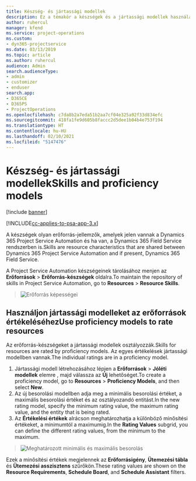 ```yaml
---
title: Készség- és jártassági modellek
description: Ez a témakör a készségek és a jártassági modellek használatáról nyújt információkat.
author: ruhercul
manager: kfend
ms.service: project-operations
ms.custom:
- dyn365-projectservice
ms.date: 03/13/2019
ms.topic: article
ms.author: ruhercul
audience: Admin
search.audienceType:
- admin
- customizer
- enduser
search.app:
- D365CE
- D365PS
- ProjectOperations
ms.openlocfilehash: c7da8b2a7eda51b2aa7cf04e325a92f33d834efc
ms.sourcegitcommit: 418fa1fe9d605b8faccc2d5dee1b04b4e753f194
ms.translationtype: HT
ms.contentlocale: hu-HU
ms.lasthandoff: 02/10/2021
ms.locfileid: "5147476"
---
```

# <a name="skills-and-proficiency-models"></a><span data-ttu-id="64e73-103">Készség- és jártassági modellek</span><span class="sxs-lookup"><span data-stu-id="64e73-103">Skills and proficiency models</span></span>

[!include [banner](../includes/psa-now-project-operations.md)]

[!INCLUDE[cc-applies-to-psa-app-3.x](../includes/cc-applies-to-psa-app-3x.md)]

<span data-ttu-id="64e73-104">A készségek olyan erőforrás-jellemzők, amelyek jelen vannak a Dynamics 365 Project Service Automation és ha van, a Dynamics 365 Field Service rendszerben is.</span><span class="sxs-lookup"><span data-stu-id="64e73-104">Skills are resource characteristics that are shared between Dynamics 365 Project Service Automation and if present, Dynamics 365 Field Service.</span></span> 

<span data-ttu-id="64e73-105">A Project Service Automation készségeinek tárolásához menjen az **Erőforrások** \> **Erőforrás-készségek** oldalra.</span><span class="sxs-lookup"><span data-stu-id="64e73-105">To maintain the repository of skills in Project Service Automation, go to **Resources** \> **Resource Skills**.</span></span> 

> ![Erőforrás képességei](media/Resource-Management-image84.png)

## <a name="use-proficiency-models-to-rate-resources"></a><span data-ttu-id="64e73-107">Használjon jártassági modelleket az erőforrások értékeléséhez</span><span class="sxs-lookup"><span data-stu-id="64e73-107">Use proficiency models to rate resources</span></span>

<span data-ttu-id="64e73-108">Az erőforrás-készségeket a jártassági modellek osztályozzák.</span><span class="sxs-lookup"><span data-stu-id="64e73-108">Skills for resources are rated by proficiency models.</span></span> <span data-ttu-id="64e73-109">Az egyes értékelések jártassági modellben vannak.</span><span class="sxs-lookup"><span data-stu-id="64e73-109">The individual ratings are in a proficiency model.</span></span> 

1. <span data-ttu-id="64e73-110">Jártassági modell létrehozásához lépjen a **Erőforrások** \> **Jóléti modellek** elemre , majd válassza az **Új** lehetőséget.</span><span class="sxs-lookup"><span data-stu-id="64e73-110">To create a proficiency model, go to **Resources** \> **Proficiency Models**, and then select **New**.</span></span>
2. <span data-ttu-id="64e73-111">Az új besorolási modellben adja meg a minimális besorolási értéket, a maximális besorolási értéket és az osztályozandó entitást.</span><span class="sxs-lookup"><span data-stu-id="64e73-111">In the new rating model, specify the minimum rating value, the maximum rating value, and the entity that is being rated.</span></span>
3. <span data-ttu-id="64e73-112">Az **Értékelési értékek** alrácson meghatározhatja a különböző minősítési értékeket, a minimumtól a maximumig.</span><span class="sxs-lookup"><span data-stu-id="64e73-112">In the **Rating Values** subgrid, you can define the different rating values, from the minimum to the maximum.</span></span>

> ![Meghatározott minimális és maximális besorolás](media/Resource-Management-image85.png)

<span data-ttu-id="64e73-114">Ezek a minősítési értékek megjelennek az **Erőforrásigény**, **Ütemezési tábla** és **Ütemezési asszisztens** szűrőkön.</span><span class="sxs-lookup"><span data-stu-id="64e73-114">These rating values are shown on the **Resource Requirements**, **Schedule Board**, and **Schedule Assistant** filters.</span></span>

